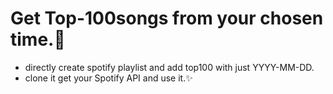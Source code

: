 # Get Top-100songs from your chosen time.🤗

- directly create spotify playlist and add top100 with just YYYY-MM-DD.
- clone it get your Spotify API and use it.✨
